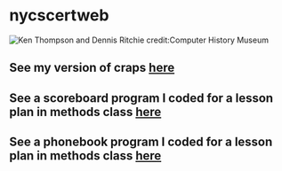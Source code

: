 # nycscertweb
![Ken Thompson and Dennis Ritchie credit:Computer History Museum](/)
## See my version of craps [here](https://github.com/hunter-teacher-cert/cohort-3-prework-SAYbaw/blob/master/pre08/Craps.java)
## See a scoreboard program I coded for a lesson plan in methods class [here](https://github.com/hunter-teacher-cert/cohort-3-summer-work-SAYbaw/blob/master/methods/ScoreBoard.java)
## See a phonebook program I coded for a lesson plan in methods class [here](https://github.com/hunter-teacher-cert/cohort-3-summer-work-SAYbaw/tree/master/methods/01Lesson/PhoneBook)
